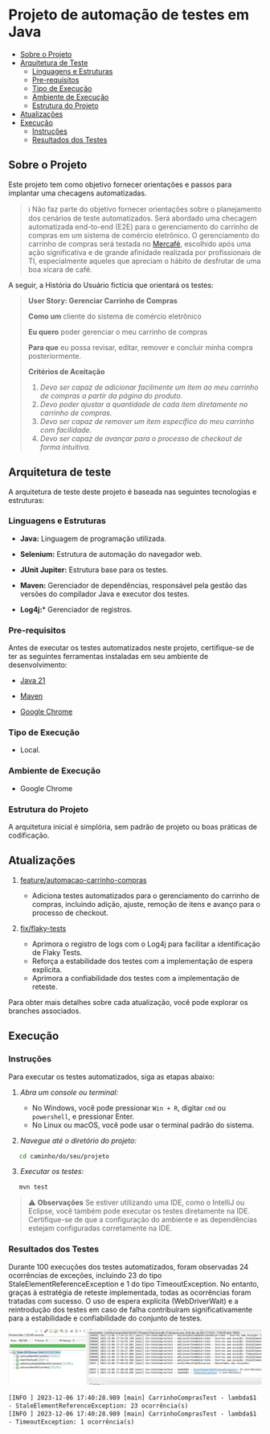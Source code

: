 # Projeto de automação de testes em Java

* [Sobre o Projeto](#sobre-o-projeto)
* [Arquitetura de Teste](#arquitetura-de-teste)
  * [Linguagens e Estruturas](#linguagens-e-estruturas)
  * [Pre-requisitos](#pre-requisitos)
  * [Tipo de Execução](#tipo-de-execução)
  * [Ambiente de Execução](#ambiente-de-execução)
  * [Estrutura do Projeto](#estrutura-do-projeto)
* [Atualizações](#atualizações)
* [Execução](#execução)
  * [Instruções](#instruções)
  * [Resultados dos Testes](#resultados-dos-testes)

## Sobre o Projeto 
Este projeto tem como objetivo fornecer orientações e passos para implantar uma checagens automatizadas.	
> ℹ️ Não faz parte do objetivo fornecer orientações sobre o planejamento dos cenários de teste automatizados.
Será abordado uma checagem automatizada end-to-end (E2E) para o gerenciamento do carrinho de compras em um sistema de comércio eletrônico. 
O gerenciamento do carrinho de compras será testada no [Mercafé](https://www.mercafe.com.br/), escolhido após uma ação significativa e de grande afinidade realizada por profissionais de TI, especialmente aqueles que apreciam o hábito de desfrutar de uma boa xícara de café.

A seguir, a História do Usuário fictícia que orientará os testes:

>**User Story: Gerenciar Carrinho de Compras**
>
>**Como um** cliente do sistema de comércio eletrônico
>
>**Eu quero** poder gerenciar o meu carrinho de compras
>
>**Para que** eu possa revisar, editar, remover e concluir minha compra posteriormente.
>
>**Critérios de Aceitação**
>1. *Devo ser capaz de adicionar facilmente um item ao meu carrinho de compras a partir da página do produto.*
>2. *Devo poder ajustar a quantidade de cada item diretamente no carrinho de compras.*
>3. *Devo ser capaz de remover um item específico do meu carrinho com facilidade.*
>4. *Devo ser capaz de avançar para o processo de checkout de forma intuitiva.*

## Arquitetura de teste

A arquitetura de teste deste projeto é baseada nas seguintes tecnologias e estruturas:

### Linguagens e Estruturas

- **Java:** Linguagem de programação utilizada.

- **Selenium:** Estrutura de automação do navegador web.

- **JUnit Jupiter:** Estrutura base para os testes.

- **Maven:** Gerenciador de dependências, responsável pela gestão das versões do compilador Java e executor dos testes.

- **Log4j:*** Gerenciador de registros.


### Pre-requisitos

Antes de executar os testes automatizados neste projeto, certifique-se de ter as seguintes ferramentas instaladas em seu ambiente de desenvolvimento:

- [Java 21](https://www.oracle.com/br/java/technologies/downloads/#java21)
 
- [Maven](https://maven.apache.org/guides/getting-started/maven-in-five-minutes.html)

- [Google Chrome](https://support.google.com/chrome/answer/95346?hl=pt)

### Tipo de Execução

- Local.

### Ambiente de Execução

- Google Chrome

### Estrutura do Projeto

A arquitetura inicial é simplória, sem padrão de projeto ou boas práticas de codificação.

## Atualizações

1. [feature/automacao-carrinho-compras](https://github.com/nathandantas-qa/aprimoramento-codigo-automatizacao-selenium-java/tree/feature/automacao-carrinho-compras)
   - Adiciona testes automatizados para o gerenciamento do carrinho de compras, incluindo adição, ajuste, remoção de itens e avanço para o processo de checkout.
     
2. [fix/flaky-tests](https://github.com/nathandantas-qa/aprimoramento-codigo-automatizacao-selenium-java/tree/fix/flaky-tests)	
   - Aprimora o registro de logs com o Log4j para facilitar a identificação de Flaky Tests.
   - Reforça a estabilidade dos testes com a implementação de espera explícita.
   - Aprimora a confiabilidade dos testes com a implementação de reteste.

Para obter mais detalhes sobre cada atualização, você pode explorar os branches associados.

## Execução

### Instruções 
Para executar os testes automatizados, siga as etapas abaixo:

1. *Abra um console ou terminal:*
   - No Windows, você pode pressionar `Win + R`, digitar `cmd` ou `powershell`, e pressionar Enter.
   - No Linux ou macOS, você pode usar o terminal padrão do sistema.
  
2. *Navegue até o diretório do projeto:*
```bash
   cd caminho/do/seu/projeto
```

3. *Executar os testes:*
```bash
   mvn test
```

> :warning: **Observações**
> Se estiver utilizando uma IDE, como o IntelliJ ou Eclipse, você também pode executar os testes diretamente na IDE.  
> Certifique-se de que a configuração do ambiente e as dependências estejam configuradas corretamente na IDE.

### Resultados dos Testes

Durante 100 execuções dos testes automatizados, foram observadas 24 ocorrências de exceções, incluindo 23 do tipo StaleElementReferenceException e 1 do tipo TimeoutException. No entanto, graças à estratégia de reteste implementada, todas as ocorrências foram tratadas com sucesso. O uso de espera explícita (WebDriverWait) e a reintrodução dos testes em caso de falha contribuíram significativamente para a estabilidade e confiabilidade do conjunto de testes.

![Exception](/assets/Run_4.jpg)

```text
[INFO ] 2023-12-06 17:40:28.989 [main] CarrinhoComprasTest - lambda$1 - StaleElementReferenceException: 23 ocorrência(s)
[INFO ] 2023-12-06 17:40:28.989 [main] CarrinhoComprasTest - lambda$1 - TimeoutException: 1 ocorrência(s)
```
